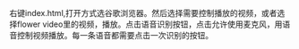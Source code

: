 右键index.html,打开方式选谷歌浏览器。然后选择需要控制播放的视频，或者选择flower video里的视频，播放。点击语音识别按钮，点击允许使用麦克风，用语音控制视频播放。每一条语音都需要点击一次识别的按钮。